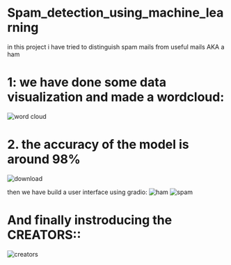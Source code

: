 # Spam_detection_using_machine_learning
in this project i have tried to distinguish spam mails from useful mails AKA a ham

# 1: we have done some data visualization and made a wordcloud:

![word cloud](https://user-images.githubusercontent.com/109857615/228931068-0687d271-73ee-46f8-8e01-e9618a8a2899.png)

# 2. the accuracy of the model is around 98%



![download](https://user-images.githubusercontent.com/109857615/228931221-c6137cd3-3439-431c-8b07-79f714d4919f.png)

then we have build a user interface using gradio:
![ham](https://user-images.githubusercontent.com/109857615/228931299-44112240-7e09-4b10-b4de-6983aaff9c23.png)
![spam](https://user-images.githubusercontent.com/109857615/228931304-19d9b92c-2673-4816-8592-667ff117332b.png)

# And finally instroducing the CREATORS::


![creators](https://user-images.githubusercontent.com/109857615/228936957-c57b27ac-28a2-4c72-8f7f-db729cfd59e2.png)
